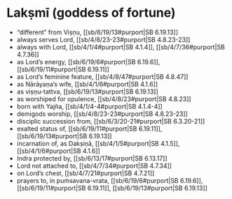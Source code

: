 # Lakṣmī (goddess of fortune)

* “different” from Viṣṇu, [[sb/6/19/13#purport|SB 6.19.13]]
* always serves Lord, [[sb/4/8/23-23#purport|SB 4.8.23-23]]
* always with Lord, [[sb/4/1/4#purport|SB 4.1.4]], [[sb/4/7/36#purport|SB 4.7.36]]
* as Lord’s energy, [[sb/6/19/6#purport|SB 6.19.6]], [[sb/6/19/11#purport|SB 6.19.11]]
* as Lord’s feminine feature, [[sb/4/8/47#purport|SB 4.8.47]]
* as Nārāyaṇa’s wife, [[sb/4/1/6#purport|SB 4.1.6]]
* as viṣṇu-tattva, [[sb/6/19/13#purport|SB 6.19.13]]
* as worshiped for opulence, [[sb/4/8/23#purport|SB 4.8.23]]
* born with Yajña, [[sb/4/1/4-4#purport|SB 4.1.4-4]]
* demigods worship, [[sb/4/8/23-23#purport|SB 4.8.23-23]]
* disciplic succession from, [[sb/6/3/20-21#purport|SB 6.3.20-21]]
* exalted status of, [[sb/6/19/11#purport|SB 6.19.11]], [[sb/6/19/13#purport|SB 6.19.13]]
* incarnation of, as Dakṣiṇā, [[sb/4/1/5#purport|SB 4.1.5]], [[sb/4/1/6#purport|SB 4.1.6]]
* Indra protected by, [[sb/6/13/17#purport|SB 6.13.17]]
* Lord not attached to, [[sb/4/7/34#purport|SB 4.7.34]]
* on Lord’s chest, [[sb/4/7/21#purport|SB 4.7.21]]
* prayers to, in puṁsavana-vrata, [[sb/6/19/6#purport|SB 6.19.6]], [[sb/6/19/11#purport|SB 6.19.11]], [[sb/6/19/13#purport|SB 6.19.13]]
